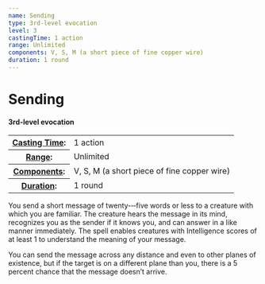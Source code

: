 ```yaml
---
name: Sending
type: 3rd-level evocation
level: 3
castingTime: 1 action
range: Unlimited
components: V, S, M (a short piece of fine copper wire)
duration: 1 round
---
```


Sending
=======

#### 3rd-level evocation

<table cellspacing="0" class="statBlock"><tbody><tr><th><a href="/srd/spellcasting/castingASpell.htm#castingtime">Casting Time</a>:</th><td>1 action</td></tr><tr><th><a href="/srd/spellcasting/castingASpell.htm#range">Range</a>:</th><td>Unlimited</td></tr><tr><th><a href="/srd/spellcasting/castingASpell.htm#components">Components</a>:</th><td>V, S, M (a short piece of fine copper wire)</td></tr><tr><th><a href="/srd/spellcasting/castingASpell.htm#duration">Duration</a>:</th><td>1 round</td></tr></tbody></table>

You send a short message of twenty-­‐‑five words or less to a creature with which you are familiar. The creature hears the message in its mind, recognizes you as the sender if it knows you, and can answer in a like manner immediately. The spell enables creatures with Intelligence scores of at least 1 to understand the meaning of your message.

You can send the message across any distance and even to other planes of existence, but if the target is on a different plane than you, there is a 5 percent chance that the message doesn’t arrive.